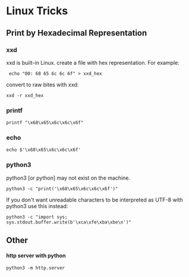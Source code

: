 # Linux Tricks

## Print by Hexadecimal Representation

### xxd

xxd is built-in Linux. create a file with hex representation. For example:

```text
 echo "00: 68 65 6c 6c 6f" > xxd_hex
```

convert to raw bites with xxd:

```text
xxd -r xxd_hex
```

### printf

```text
printf "\x68\x65\x6c\x6c\x6f"
```

### echo

```text
echo $'\x68\x65\x6c\x6c\x6f'
```

### python3

python3 \[or python\] may not exist on the machine.

```text
python3 -c "print('\x68\x65\x6c\x6c\x6f')"
```

If you don't want unreadable characters to be interpreted as UTF-8 with python3 use this instead:

```text
python3 -c "import sys; sys.stdout.buffer.write(b'\xca\xfe\xba\xbe\n')"
```

## Other

#### http server with python

```text
python3 -m http.server
```



